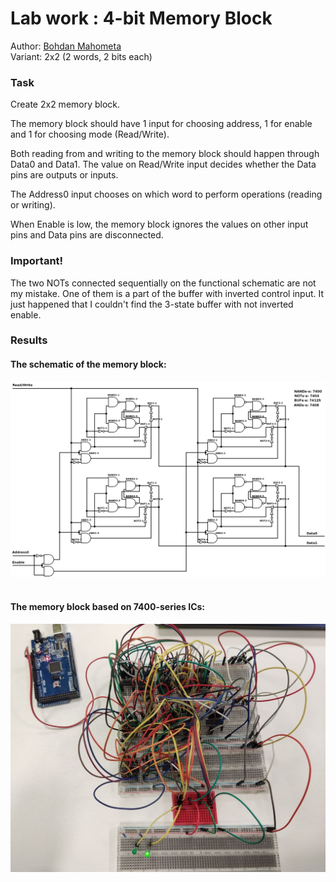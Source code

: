 # Lab work : 4-bit Memory Block
Author: <a href="https://github.com/bogdanmagometa">Bohdan Mahometa</a> <br />
Variant: 2x2 (2 words, 2 bits each)

### Task

Create 2x2 memory block.

The memory block should have 1 input for choosing address, 1 for enable and 1 for choosing mode (Read/Write).

Both reading from and writing to the memory block should happen through Data0 and Data1.
The value on Read/Write input decides whether the Data pins are outputs or inputs.

The Address0 input chooses on which word to perform operations (reading or writing).

When Enable is low, the memory block ignores the values on other input pins and Data pins are disconnected.

### Important!

The two NOTs connected sequentially on the functional schematic are not my mistake. One of them is a part of the buffer with inverted control input. It just happened that I couldn't find the 3-state buffer with not inverted enable.

### Results

#### The schematic of the memory block:

<img src="./FunctionalSchematic/func_schematic.png" />
<br /><br />

#### The memory block based on 7400-series ICs:

<img src="./img/7400_implementation.jpg" />

